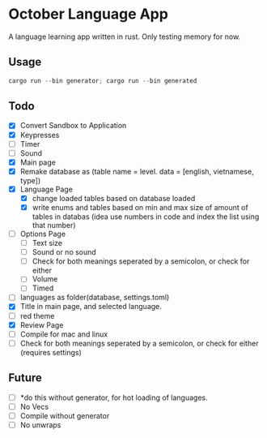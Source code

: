 # October Language App

A language learning app written in rust. Only testing memory for now.

## Usage

```powershell
cargo run --bin generator; cargo run --bin generated
```

## Todo

- [x] Convert Sandbox to Application
- [x] Keypresses
- [ ] Timer
- [ ] Sound
- [x] Main page
- [x] Remake database as (table name = level. data = [english, vietnamese, type])
- [x] Language Page
  - [x] change loaded tables based on database loaded
  - [x] write enums and tables based on min and max size of amount of tables in databas (idea use numbers in code and index the list using that number)
- [ ] Options Page
  - [ ] Text size
  - [ ] Sound or no sound
  - [ ] Check for both meanings seperated by a semicolon, or check for either
  - [ ] Volume
  - [ ] Timed
- [ ] languages as folder(database, settings.toml)
- [x] Title in main page, and selected language.
- [ ] red theme
- [x] Review Page
- [ ] Compile for mac and linux
- [ ] Check for both meanings seperated by a semicolon, or check for either (requires settings)

## Future

- [ ] *do this without generator, for hot loading of languages.
- [ ] No Vecs
- [ ] Compile without generator
- [ ] No unwraps
